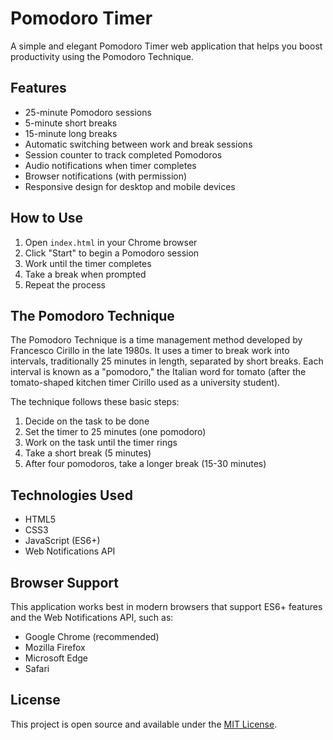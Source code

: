 # Pomodoro Timer

A simple and elegant Pomodoro Timer web application that helps you boost productivity using the Pomodoro Technique.

## Features

- 25-minute Pomodoro sessions
- 5-minute short breaks
- 15-minute long breaks
- Automatic switching between work and break sessions
- Session counter to track completed Pomodoros
- Audio notifications when timer completes
- Browser notifications (with permission)
- Responsive design for desktop and mobile devices

## How to Use

1. Open `index.html` in your Chrome browser
2. Click "Start" to begin a Pomodoro session
3. Work until the timer completes
4. Take a break when prompted
5. Repeat the process

## The Pomodoro Technique

The Pomodoro Technique is a time management method developed by Francesco Cirillo in the late 1980s. It uses a timer to break work into intervals, traditionally 25 minutes in length, separated by short breaks. Each interval is known as a "pomodoro," the Italian word for tomato (after the tomato-shaped kitchen timer Cirillo used as a university student).

The technique follows these basic steps:
1. Decide on the task to be done
2. Set the timer to 25 minutes (one pomodoro)
3. Work on the task until the timer rings
4. Take a short break (5 minutes)
5. After four pomodoros, take a longer break (15-30 minutes)

## Technologies Used

- HTML5
- CSS3
- JavaScript (ES6+)
- Web Notifications API

## Browser Support

This application works best in modern browsers that support ES6+ features and the Web Notifications API, such as:
- Google Chrome (recommended)
- Mozilla Firefox
- Microsoft Edge
- Safari

## License

This project is open source and available under the [MIT License](https://opensource.org/licenses/MIT). 
